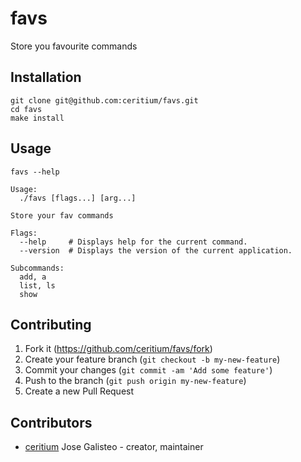 # favs

Store you favourite commands

## Installation

```
git clone git@github.com:ceritium/favs.git
cd favs
make install
```

## Usage

```
favs --help

Usage:
  ./favs [flags...] [arg...]

Store your fav commands

Flags:
  --help     # Displays help for the current command.
  --version  # Displays the version of the current application.

Subcommands:
  add, a
  list, ls
  show
```


## Contributing

1. Fork it (<https://github.com/ceritium/favs/fork>)
2. Create your feature branch (`git checkout -b my-new-feature`)
3. Commit your changes (`git commit -am 'Add some feature'`)
4. Push to the branch (`git push origin my-new-feature`)
5. Create a new Pull Request

## Contributors

- [ceritium](https://github.com/ceritium) Jose Galisteo - creator, maintainer
